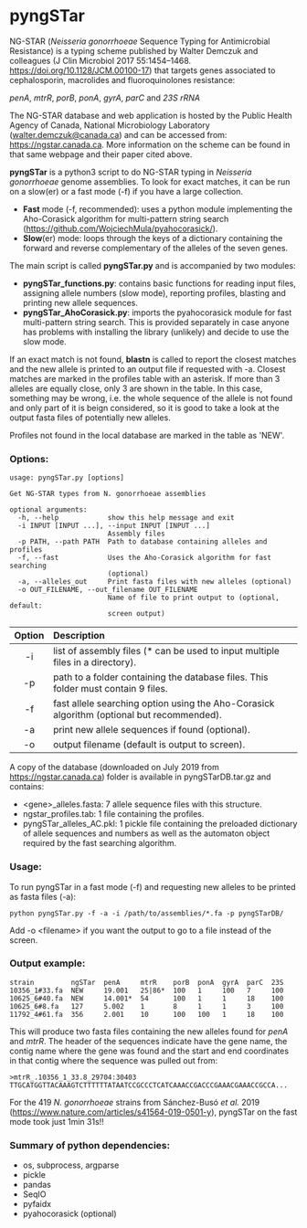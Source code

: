 # pyngSTar

NG-STAR (*Neisseria gonorrhoeae* Sequence Typing for Antimicrobial Resistance) is a typing scheme published by Walter Demczuk and colleagues (J Clin Microbiol 2017 55:1454–1468. https://doi.org/10.1128/JCM.00100-17) that targets genes associated to cephalosporin, macrolides and fluoroquinolones resistance:

*penA*, *mtrR*, *porB*, *ponA*, *gyrA*, *parC* and *23S rRNA*

The NG-STAR database and web application is hosted by the Public Health Agency of Canada, National Microbiology Laboratory (walter.demczuk@canada.ca) and can be accessed from: https://ngstar.canada.ca. More information on the scheme can be found in that same webpage and their paper cited above.

**pyngSTar** is a python3 script to do NG-STAR typing in *Neisseria gonorrhoeae* genome assemblies. To look for exact matches, it can be run on a slow(er) or a fast mode (-f) if you have a large collection. 
* **Fast** mode (-f, recommended): uses a python module implementing the Aho-Corasick algorithm for multi-pattern string search (https://github.com/WojciechMula/pyahocorasick/).
* **Slow**(er) mode: loops through the keys of a dictionary containing the forward and reverse complementary of the alleles of the seven genes.

The main script is called **pyngSTar.py** and is accompanied by two modules:
* **pyngSTar_functions.py**: contains basic functions for reading input files, assigning allele numbers (slow mode), reporting profiles, blasting and printing new allele sequences.
* **pyngSTar_AhoCorasick.py**: imports the pyahocorasick module for fast multi-pattern string search. This is provided separately in case anyone has problems with installing the library (unlikely) and decide to use the slow mode.

If an exact match is not found, **blastn** is called to report the closest matches and the new allele is printed to an output file if requested with -a. Closest matches are marked in the profiles table with an asterisk. If more than 3 alleles are equally close, only 3 are shown in the table. In this case, something may be wrong, i.e. the whole sequence of the allele is not found and only part of it is beign considered, so it is good to take a look at the output fasta files of potentially new alleles.

Profiles not found in the local database are marked in the table as 'NEW'.

### Options:

```
usage: pyngSTar.py [options]

Get NG-STAR types from N. gonorrhoeae assemblies

optional arguments:
  -h, --help            show this help message and exit
  -i INPUT [INPUT ...], --input INPUT [INPUT ...]
                        Assembly files
  -p PATH, --path PATH  Path to database containing alleles and profiles
  -f, --fast            Uses the Aho-Corasick algorithm for fast searching
                        (optional)
  -a, --alleles_out     Print fasta files with new alleles (optional)
  -o OUT_FILENAME, --out_filename OUT_FILENAME
                        Name of file to print output to (optional, default:
                        screen output)
```
| Option | Description |
| :---: | :--- |
| -i | list of assembly files (* can be used to input multiple files in a directory). |
| -p | path to a folder containing the database files. This folder must contain 9 files. |
| -f | fast allele searching option using the Aho-Corasick algorithm (optional but recommended). |
| -a | print new allele sequences if found (optional). |
| -o | output filename (default is output to screen). |

A copy of the database (downloaded on July 2019 from https://ngstar.canada.ca) folder is available in pyngSTarDB.tar.gz and contains:
* \<gene\>_alleles.fasta: 7 allele sequence files with this structure. 
* ngstar_profiles.tab: 1 file containing the profiles.
* pyngSTar_alleles_AC.pkl: 1 pickle file containing the preloaded dictionary of allele sequences and numbers as well as the automaton object required by the fast searching algorithm.

### Usage:

To run pyngSTar in a fast mode (-f) and requesting new alleles to be printed as fasta files (-a):
```
python pyngSTar.py -f -a -i /path/to/assemblies/*.fa -p pyngSTarDB/
```
Add -o \<filename\> if you want the output to go to a file instead of the screen.

### Output example:

```
strain         ngSTar  penA     mtrR    porB  ponA  gyrA  parC  23S
10356_1#33.fa  NEW     19.001   25|86*  100   1     100   7     100
10625_6#40.fa  NEW     14.001*  54      100   1     1     18    100
10625_6#8.fa   127     5.002    1       8     1     1     3     100
11792_4#61.fa  356     2.001    10      100   100   1     18    100
```
This will produce two fasta files containing the new alleles found for *penA* and *mtrR*. The header of the sequences indicate have the gene name, the contig name where the gene was found and the start and end coordinates in that contig where the sequence was pulled out from:
```
>mtrR_.10356_1_33.8_29704:30403
TTGCATGGTTACAAAGTCTTTTTTATAATCCGCCCTCATCAAACCGACCCGAAACGAAACCGCCA...
````

For the 419 *N. gonorrhoeae* strains from Sánchez-Busó *et al.* 2019 (https://www.nature.com/articles/s41564-019-0501-y), pyngSTar on the fast mode took just 1min 31s!!

### Summary of python dependencies:
* os, subprocess, argparse
* pickle
* pandas
* SeqIO
* pyfaidx
* pyahocorasick (optional)
